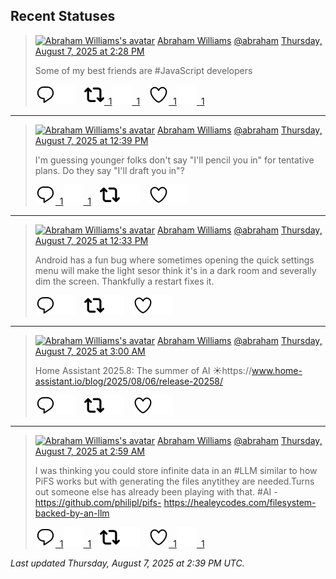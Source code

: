 ## Recent Statuses

> <a href="https://indieweb.social/@abraham"><img alt="Abraham Williams's avatar" src="https://cdn.masto.host/indiewebsocial/accounts/avatars/109/292/540/382/343/163/original/d00f2e03ce9c85b1.jpg" height="24" width="24" ></a> [Abraham Williams](https://indieweb.social/@abraham) [@abraham](https://indieweb.social/@abraham) [Thursday, August 7, 2025 at 2:28 PM](https://indieweb.social/@abraham/114987952972340869)
>
> Some of my best friends are #JavaScript developers
>
> [![Reply](./images/reply_light.svg#gh-light-mode-only "Reply")](https://indieweb.social/@abraham/114987952972340869#gh-light-mode-only)[![Reply](./images/reply.svg#gh-dark-mode-only "Reply")](https://indieweb.social/@abraham/114987952972340869#gh-dark-mode-only)&emsp;[![Boost](./images/retweet_light.svg#gh-light-mode-only "Boost")&ensp;1](https://indieweb.social/@abraham/114987952972340869#gh-light-mode-only)[![Boost](./images/retweet.svg#gh-dark-mode-only "Boost")&ensp;1](https://indieweb.social/@abraham/114987952972340869#gh-dark-mode-only)&emsp;[![Favorite](./images/like_light.svg#gh-light-mode-only "Favorite")&ensp;1](https://indieweb.social/@abraham/114987952972340869#gh-light-mode-only)[![Favorite](./images/like.svg#gh-dark-mode-only "Favorite")&ensp;1](https://indieweb.social/@abraham/114987952972340869#gh-dark-mode-only)


---

> <a href="https://indieweb.social/@abraham"><img alt="Abraham Williams's avatar" src="https://cdn.masto.host/indiewebsocial/accounts/avatars/109/292/540/382/343/163/original/d00f2e03ce9c85b1.jpg" height="24" width="24" ></a> [Abraham Williams](https://indieweb.social/@abraham) [@abraham](https://indieweb.social/@abraham) [Thursday, August 7, 2025 at 12:39 PM](https://indieweb.social/@abraham/114987524691465675)
>
> I&#39;m guessing younger folks don&#39;t say &quot;I&#39;ll pencil you in&quot; for tentative plans. Do they say &quot;I&#39;ll draft you in&quot;?
>
> [![Reply](./images/reply_light.svg#gh-light-mode-only "Reply")&ensp;1](https://indieweb.social/@abraham/114987524691465675#gh-light-mode-only)[![Reply](./images/reply.svg#gh-dark-mode-only "Reply")&ensp;1](https://indieweb.social/@abraham/114987524691465675#gh-dark-mode-only)&emsp;[![Boost](./images/retweet_light.svg#gh-light-mode-only "Boost")](https://indieweb.social/@abraham/114987524691465675#gh-light-mode-only)[![Boost](./images/retweet.svg#gh-dark-mode-only "Boost")](https://indieweb.social/@abraham/114987524691465675#gh-dark-mode-only)&emsp;[![Favorite](./images/like_light.svg#gh-light-mode-only "Favorite")](https://indieweb.social/@abraham/114987524691465675#gh-light-mode-only)[![Favorite](./images/like.svg#gh-dark-mode-only "Favorite")](https://indieweb.social/@abraham/114987524691465675#gh-dark-mode-only)


---

> <a href="https://indieweb.social/@abraham"><img alt="Abraham Williams's avatar" src="https://cdn.masto.host/indiewebsocial/accounts/avatars/109/292/540/382/343/163/original/d00f2e03ce9c85b1.jpg" height="24" width="24" ></a> [Abraham Williams](https://indieweb.social/@abraham) [@abraham](https://indieweb.social/@abraham) [Thursday, August 7, 2025 at 12:33 PM](https://indieweb.social/@abraham/114987499344629196)
>
> Android has a fun bug where sometimes opening the quick settings menu will make the light sesor think it&#39;s in a dark room and severally dim the screen. Thankfully a restart fixes it.
>
> [![Reply](./images/reply_light.svg#gh-light-mode-only "Reply")](https://indieweb.social/@abraham/114987499344629196#gh-light-mode-only)[![Reply](./images/reply.svg#gh-dark-mode-only "Reply")](https://indieweb.social/@abraham/114987499344629196#gh-dark-mode-only)&emsp;[![Boost](./images/retweet_light.svg#gh-light-mode-only "Boost")](https://indieweb.social/@abraham/114987499344629196#gh-light-mode-only)[![Boost](./images/retweet.svg#gh-dark-mode-only "Boost")](https://indieweb.social/@abraham/114987499344629196#gh-dark-mode-only)&emsp;[![Favorite](./images/like_light.svg#gh-light-mode-only "Favorite")](https://indieweb.social/@abraham/114987499344629196#gh-light-mode-only)[![Favorite](./images/like.svg#gh-dark-mode-only "Favorite")](https://indieweb.social/@abraham/114987499344629196#gh-dark-mode-only)


---

> <a href="https://indieweb.social/@abraham"><img alt="Abraham Williams's avatar" src="https://cdn.masto.host/indiewebsocial/accounts/avatars/109/292/540/382/343/163/original/d00f2e03ce9c85b1.jpg" height="24" width="24" ></a> [Abraham Williams](https://indieweb.social/@abraham) [@abraham](https://indieweb.social/@abraham) [Thursday, August 7, 2025 at 3:00 AM](https://indieweb.social/@abraham/114985248763017960)
>
> Home Assistant 2025.8: The summer of AI ☀️https://www.home-assistant.io/blog/2025/08/06/release-20258/
>
> [![Reply](./images/reply_light.svg#gh-light-mode-only "Reply")](https://indieweb.social/@abraham/114985248763017960#gh-light-mode-only)[![Reply](./images/reply.svg#gh-dark-mode-only "Reply")](https://indieweb.social/@abraham/114985248763017960#gh-dark-mode-only)&emsp;[![Boost](./images/retweet_light.svg#gh-light-mode-only "Boost")](https://indieweb.social/@abraham/114985248763017960#gh-light-mode-only)[![Boost](./images/retweet.svg#gh-dark-mode-only "Boost")](https://indieweb.social/@abraham/114985248763017960#gh-dark-mode-only)&emsp;[![Favorite](./images/like_light.svg#gh-light-mode-only "Favorite")](https://indieweb.social/@abraham/114985248763017960#gh-light-mode-only)[![Favorite](./images/like.svg#gh-dark-mode-only "Favorite")](https://indieweb.social/@abraham/114985248763017960#gh-dark-mode-only)


---

> <a href="https://indieweb.social/@abraham"><img alt="Abraham Williams's avatar" src="https://cdn.masto.host/indiewebsocial/accounts/avatars/109/292/540/382/343/163/original/d00f2e03ce9c85b1.jpg" height="24" width="24" ></a> [Abraham Williams](https://indieweb.social/@abraham) [@abraham](https://indieweb.social/@abraham) [Thursday, August 7, 2025 at 2:59 AM](https://indieweb.social/@abraham/114985243773767072)
>
> I was thinking you could store infinite data in an #LLM similar to how PiFS works but with generating the files anytithey are needed.Turns out someone else has already been playing with that. #AI - https://github.com/philipl/pifs- https://healeycodes.com/filesystem-backed-by-an-llm
>
> [![Reply](./images/reply_light.svg#gh-light-mode-only "Reply")&ensp;1](https://indieweb.social/@abraham/114985243773767072#gh-light-mode-only)[![Reply](./images/reply.svg#gh-dark-mode-only "Reply")&ensp;1](https://indieweb.social/@abraham/114985243773767072#gh-dark-mode-only)&emsp;[![Boost](./images/retweet_light.svg#gh-light-mode-only "Boost")](https://indieweb.social/@abraham/114985243773767072#gh-light-mode-only)[![Boost](./images/retweet.svg#gh-dark-mode-only "Boost")](https://indieweb.social/@abraham/114985243773767072#gh-dark-mode-only)&emsp;[![Favorite](./images/like_light.svg#gh-light-mode-only "Favorite")&ensp;1](https://indieweb.social/@abraham/114985243773767072#gh-light-mode-only)[![Favorite](./images/like.svg#gh-dark-mode-only "Favorite")&ensp;1](https://indieweb.social/@abraham/114985243773767072#gh-dark-mode-only)


_Last updated Thursday, August 7, 2025 at 2:39 PM UTC._
